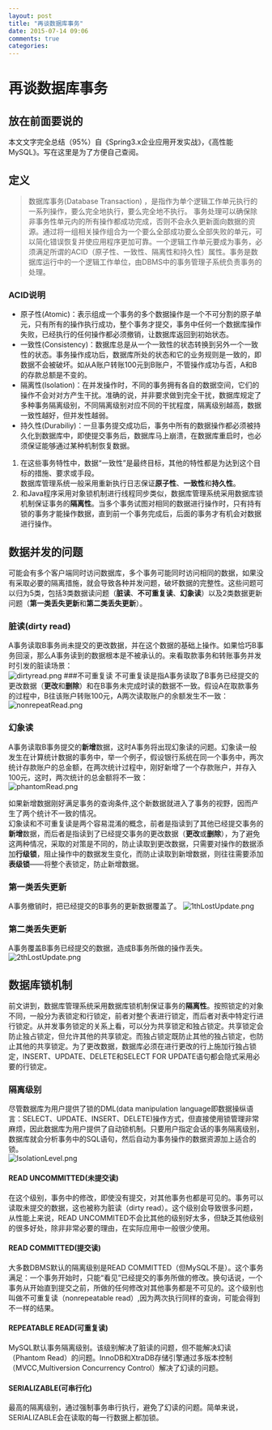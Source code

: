 ```yaml
---
layout: post
title: "再谈数据库事务"
date: 2015-07-14 09:06
comments: true
categories: 
---
```


# 再谈数据库事务

## 放在前面要说的
本文文字完全总结（95%）自《Spring3.x企业应用开发实战》，《高性能MySQL》。写在这里是为了方便自己查阅。<!--more-->
## 定义
>数据库事务(Database Transaction) ，是指作为单个逻辑工作单元执行的一系列操作，要么完全地执行，要么完全地不执行。 事务处理可以确保除非事务性单元内的所有操作都成功完成，否则不会永久更新面向数据的资源。通过将一组相关操作组合为一个要么全部成功要么全部失败的单元，可以简化错误恢复并使应用程序更加可靠。一个逻辑工作单元要成为事务，必须满足所谓的ACID（原子性、一致性、隔离性和持久性）属性。事务是数据库运行中的一个逻辑工作单位，由DBMS中的事务管理子系统负责事务的处理。

### ACID说明
* 原子性(Atomic)：表示组成一个事务的多个数据操作是一个不可分割的原子单元，只有所有的操作执行成功，整个事务才提交，事务中任何一个数据库操作失败，已经执行的任何操作都必须撤销，让数据库返回到初始状态。
* 一致性(Consistency)：数据库总是从一个一致性的状态转换到另外一个一致性的状态。事务操作成功后，数据库所处的状态和它的业务规则是一致的，即数据不会被破坏。如从A账户转账100元到B账户，不管操作成功与否，A和B的存款总额是不变的。
* 隔离性(Isolation)：在并发操作时，不同的事务拥有各自的数据空间，它们的操作不会对对方产生干扰。准确的说，并非要求做到完全干扰，数据库规定了多种事务隔离级别，不同隔离级别对应不同的干扰程度，隔离级别越高，数据一致性越好，但并发性越弱。
* 持久性(Durabiliy)：一旦事务提交成功后，事务中所有的数据操作都必须被持久化到数据库中，即使提交事务后，数据库马上崩溃，在数据库重启时，也必须保证能够通过某种机制恢复数据。
1. 在这些事务特性中，数据“一致性”是最终目标，其他的特性都是为达到这个目标的措施、要求或手段。   
数据库管理系统一般采用重新执行日志保证**原子性**、**一致性**和**持久性**。     
2. 和Java程序采用对象锁机制进行线程同步类似，数据库管理系统采用数据库锁机制保证事务的**隔离性**。当多个事务试图对相同的数据进行操作时，只有持有锁的事务才能操作数据，直到前一个事务完成后，后面的事务才有机会对数据进行操作。      
## 数据并发的问题
可能会有多个客户端同时访问数据库，多个事务可能同时访问相同的数据，如果没有采取必要的隔离措施，就会导致各种并发问题，破坏数据的完整性。这些问题可以归为5类，包括3类数据读问题（**脏读**、**不可重复读**、**幻象读**）以及2类数据更新问题（**第一类丢失更新**和**第二类丢失更新**）。   
### 脏读(dirty read)
A事务读取B事务尚未提交的更改数据，并在这个数据的基础上操作。如果恰巧B事务回滚，那么A事务读到的数据根本是不被承认的。来看取款事务和转账事务并发时引发的脏读场景：   
![dirtyread.png](/images/transaction/dirtyread.png) 
###不可重复读
不可重复读是指A事务读取了B事务已经提交的更改数据（**更改**和**删除**）和在B事务未完成时读的数据不一致。假设A在取款事务的过程中，B往该账户转账100元，A两次读取账户的余额发生不一致：   
![nonrepeatRead.png](/images/transaction/nonrepeatRead.png) 

### 幻象读
A事务读取B事务提交的**新增**数据，这时A事务将出现幻象读的问题。幻象读一般发生在计算统计数据的事务中，举一个例子，假设银行系统在同一个事务中，两次统计存款账户的总金额，在两次统计过程中，刚好新增了一个存款账户，并存入100元，这时，两次统计的总金额将不一致：   
![phantomRead.png](/images/transaction/phantomRead.png) 

如果新增数据刚好满足事务的查询条件,这个新数据就进入了事务的视野，因而产生了两个统计不一致的情况。     
幻象读和不可重复读是两个容易混淆的概念，前者是指读到了其他已经提交事务的**新增**数据，而后者是指读到了已经提交事务的更改数据（**更改**或**删除**），为了避免这两种情况，采取的对策是不同的，防止读取到更改数据，只需要对操作的数据添加**行级锁**，阻止操作中的数据发生变化，而防止读取到新增数据，则往往需要添加**表级锁**——将整个表锁定，防止新增数据。   
### 第一类丢失更新
A事务撤销时，把已经提交的B事务的更新数据覆盖了。
![1thLostUpdate.png](/images/transaction/1thLostUpdate.png) 

### 第二类丢失更新
A事务覆盖B事务已经提交的数据，造成B事务所做的操作丢失。
![2thLostUpdate.png](/images/transaction/2thLostUpdate.png) 

## 数据库锁机制
前文讲到，数据库管理系统采用数据库锁机制保证事务的**隔离性**。按照锁定的对象不同，一般分为表锁定和行锁定，前者对整个表进行锁定，而后者对表中特定行进行锁定。从并发事务锁定的关系上看，可以分为共享锁定和独占锁定。共享锁定会防止独占锁定，但允许其他的共享锁定。而独占锁定既防止其他的独占锁定，也防止其他的共享锁定。为了更改数据，数据库必须在进行更改的行上施加行独占锁定，INSERT、UPDATE、DELETE和SELECT FOR UPDATE语句都会隐式采用必要的行锁定。
### 隔离级别
尽管数据库为用户提供了锁的DML(data manipulation language即数据操纵语言：SELECT、UPDATE、INSERT、DELETE)操作方式，但直接使用锁管理非常麻烦，因此数据库为用户提供了自动锁机制。只要用户指定会话的事务隔离级别，数据库就会分析事务中的SQL语句，然后自动为事务操作的数据资源加上适合的锁。     
![IsolationLevel.png](/images/transaction/IsolationLevel.png) 

#### READ UNCOMMITTED(未提交读)
在这个级别，事务中的修改，即使没有提交，对其他事务也都是可见的。事务可以读取未提交的数据，这也被称为脏读（dirty read）。这个级别会导致很多问题，从性能上来说，READ UNCOMMITED不会比其他的级别好太多，但缺乏其他级别的很多好处，除非非常必要的理由，在实际应用中一般很少使用。
#### READ COMMITTED(提交读)
大多数DBMS默认的隔离级别是READ COMMITTED（但MySQL不是）。这个事务满足：一个事务开始时，只能“看见”已经提交的事务所做的修改。换句话说，一个事务从开始直到提交之前，所做的任何修改对其他事务都是不可见的。这个级别也叫做不可重复读（nonrepeatable read）,因为两次执行同样的查询，可能会得到不一样的结果。   
#### REPEATABLE READ(可重复读)
MySQL默认事务隔离级别。该级别解决了脏读的问题，但不能解决幻读（Phantom Read）的问题。InnoDB和XtraDB存储引擎通过多版本控制（MVCC,Multiversion Concurrency Control）解决了幻读的问题。
#### SERIALIZABLE(可串行化)
最高的隔离级别，通过强制事务串行执行，避免了幻读的问题。简单来说，SERIALIZABLE会在读取的每一行数据上都加锁。

